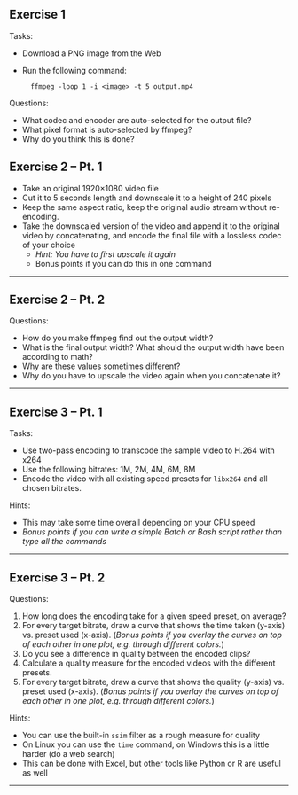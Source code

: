 ## Exercise 1

<!-- .slide: data-background-color="#660000" -->

Tasks:

* Download a PNG image from the Web
* Run the following command:

        ffmpeg -loop 1 -i <image> -t 5 output.mp4

Questions:

* What codec and encoder are auto-selected for the output file?
* What pixel format is auto-selected by ffmpeg?
* Why do you think this is done?

## Exercise 2 – Pt. 1

<!-- .slide: data-background-color="#660000" -->

* Take an original 1920×1080 video file
* Cut it to 5 seconds length and downscale it to a height of 240 pixels
* Keep the same aspect ratio, keep the original audio stream without re-encoding.
* Take the downscaled version of the video and append it to the original video by concatenating, and encode the final file with a lossless codec of your choice
    * *Hint: You have to first upscale it again*
    * Bonus points if you can do this in one command

---

## Exercise 2 – Pt. 2

<!-- .slide: data-background-color="#660000" -->

Questions:

* How do you make ffmpeg find out the output width?
* What is the final output width? What should the output width have been according to math?
* Why are these values sometimes different?
* Why do you have to upscale the video again when you concatenate it?

---

## Exercise 3 – Pt. 1

<!-- .slide: data-background-color="#660000" -->

Tasks:

* Use two-pass encoding to transcode the sample video to H.264 with x264
* Use the following bitrates: 1M, 2M, 4M, 6M, 8M
* Encode the video with all existing speed presets for `libx264` and all chosen bitrates.

Hints:

* This may take some time overall depending on your CPU speed
* *Bonus points if you can write a simple Batch or Bash script rather than type all the commands*

---

## Exercise 3 – Pt. 2

<!-- .slide: data-background-color="#660000" -->

Questions:

1. How long does the encoding take for a given speed preset, on average?
2. For every target bitrate, draw a curve that shows the time taken (y-axis) vs. preset used (x-axis). (*Bonus points if you overlay the curves on top of each other in one plot, e.g. through different colors.*)
3. Do you see a difference in quality between the encoded clips?
4. Calculate a quality measure for the encoded videos with the different presets.
5. For every target bitrate, draw a curve that shows the quality (y-axis) vs. preset used (x-axis). (*Bonus points if you overlay the curves on top of each other in one plot, e.g. through different colors.*)

Hints:

* You can use the built-in `ssim` filter as a rough measure for quality
* On Linux you can use the `time` command, on Windows this is a little harder (do a web search)
* This can be done with Excel, but other tools like Python or R are useful as well

---